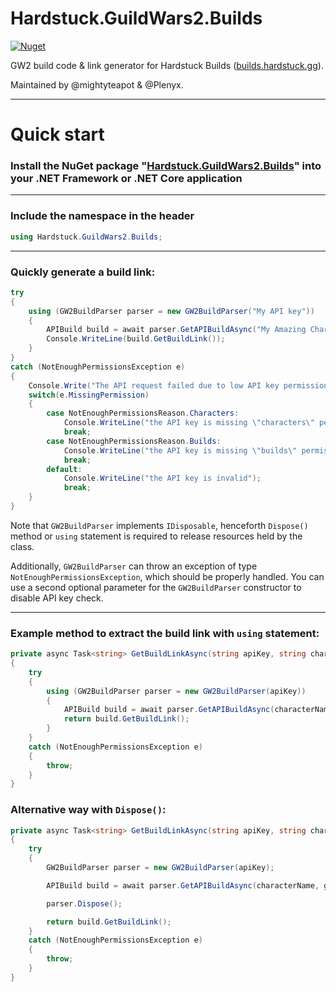 # Hardstuck.GuildWars2.Builds

[![Nuget](https://img.shields.io/nuget/v/Hardstuck.GuildWars2.Builds?style=for-the-badge)](https://www.nuget.org/packages/Hardstuck.GuildWars2.Builds/)

GW2 build code & link generator for Hardstuck Builds ([builds.hardstuck.gg](https://builds.hardstuck.gg)).

Maintained by @mightyteapot & @Plenyx.

---

# Quick start

### Install the NuGet package "[Hardstuck.GuildWars2.Builds](https://www.nuget.org/packages/Hardstuck.GuildWars2.Builds/)" into your .NET Framework or .NET Core application

---

### Include the namespace in the header

```csharp
using Hardstuck.GuildWars2.Builds;
```

---

### Quickly generate a build link:

```csharp
try
{
    using (GW2BuildParser parser = new GW2BuildParser("My API key"))
    {
        APIBuild build = await parser.GetAPIBuildAsync("My Amazing Character", GameMode.PvE);
        Console.WriteLine(build.GetBuildLink());
    }
}
catch (NotEnoughPermissionsException e)
{
    Console.Write("The API request failed due to low API key permissions, main reason: ");
    switch(e.MissingPermission)
    {
        case NotEnoughPermissionsReason.Characters:
            Console.WriteLine("the API key is missing \"characters\" permission");
            break;
        case NotEnoughPermissionsReason.Builds:
            Console.WriteLine("the API key is missing \"builds\" permission");
            break;
        default:
            Console.WriteLine("the API key is invalid");
            break;
    }
}
```

Note that `GW2BuildParser` implements `IDisposable`, henceforth `Dispose()` method or `using` statement is required to release resources held by the class.

Additionally, `GW2BuildParser` can throw an exception of type `NotEnoughPermissionsException`, which should be properly handled. You can use a second optional parameter for the `GW2BuildParser` constructor to disable API key check.

---

### Example method to extract the build link with `using` statement:

```csharp
private async Task<string> GetBuildLinkAsync(string apiKey, string characterName, GameMode gameMode)
{
    try
    {
        using (GW2BuildParser parser = new GW2BuildParser(apiKey))
        {
            APIBuild build = await parser.GetAPIBuildAsync(characterName, gameMode);
            return build.GetBuildLink();
        }
    }
    catch (NotEnoughPermissionsException e)
    {
        throw;
    }
}
```

### Alternative way with `Dispose()`:

```csharp
private async Task<string> GetBuildLinkAsync(string apiKey, string characterName, GameMode gameMode)
{
    try
    {
        GW2BuildParser parser = new GW2BuildParser(apiKey);

        APIBuild build = await parser.GetAPIBuildAsync(characterName, gameMode);

        parser.Dispose();

        return build.GetBuildLink();
    }
    catch (NotEnoughPermissionsException e)
    {
        throw;
    }
}
```
